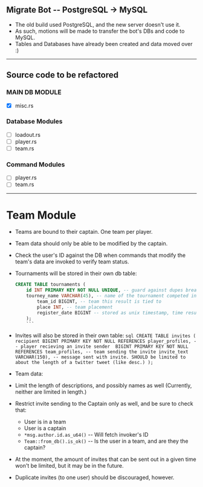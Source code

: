 ## Migrate Bot -- PostgreSQL -> MySQL
* The old build used PostgreSQL, and the new server doesn't use it.
* As such, motions will be made to transfer the bot's DBs and code to MySQL.
* Tables and Databases have already been created and data moved over :)

---

## Source code to be refactored

### MAIN DB MODULE
* [x] misc.rs

### Database Modules
* [ ] loadout.rs
* [ ] player.rs
* [ ] team.rs

### Command Modules
* [ ] player.rs
* [ ] team.rs

---

# Team Module
* Teams are bound to their captain. One team per player.
* Team data should only be able to be modified by the captain.
* Check the user's ID against the DB when commands that modify the team's data are invoked to verify team status.

* Tournaments will be stored in their own db table:
	```sql
	CREATE TABLE tournaments (
		id INT PRIMARY KEY NOT NULL UNIQUE, -- guard against dupes breaking the bot
		tourney_name VARCHAR(45), -- name of the tournament competed in
        	team_id BIGINT, -- team this result is tied to
        	place INT, -- team placement
        	register_date BIGINT -- stored as unix timestamp, time result was registered into the bot
        );
        ```
* Invites will also be stored in their own table:
        ```sql
        CREATE TABLE invites (
        	recipient BIGINT PRIMARY KEY NOT NULL REFERENCES player_profiles, -- player recieving an invite
            	sender 	BIGINT PRIMARY KEY NOT NULL REFERENCES team_profiles, -- team sending the invite
            	invite_text VARCHAR(150), -- message sent with invite. SHOULD be limited to about the length of a twitter tweet (like desc.)
        );
        ```
* Team data:
* Limit the length of descriptions, and possibly names as well (Currently, neither are limited in length.)
* Restrict invite sending to the Captain only as well, and be sure to check that:
	* User is in a team
	* User is a captain
	* `*msg.author.id.as_u64()` -- Will fetch invoker's ID
	* `Team::from_db().is_ok()` -- Is the user in a team, and are they the captain?

* At the moment, the amount of invites that can be sent out in a given time won't be limited, but it may be in the future.
* Duplicate invites (to one user) should be discouraged, however.

<!-- toc -->



<!-- tocstop -->
